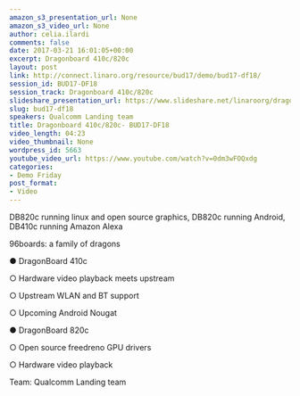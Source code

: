 ```yaml
---
amazon_s3_presentation_url: None
amazon_s3_video_url: None
author: celia.ilardi
comments: false
date: 2017-03-21 16:01:05+00:00
excerpt: Dragonboard 410c/820c
layout: post
link: http://connect.linaro.org/resource/bud17/demo/bud17-df18/
session_id: BUD17-DF18
session_track: Dragonboard 410c/820c
slideshare_presentation_url: https://www.slideshare.net/linaroorg/dragonboard-410c820c
slug: bud17-df18
speakers: Qualcomm Landing team
title: Dragonboard 410c/820c- BUD17-DF18
video_length: 04:23
video_thumbnail: None
wordpress_id: 5663
youtube_video_url: https://www.youtube.com/watch?v=0dm3wFOQxdg
categories:
- Demo Friday
post_format:
- Video
---
```


DB820c running linux and open source graphics, DB820c running Android, DB410c running Amazon Alexa

96boards: a family of dragons

● DragonBoard 410c

○ Hardware video playback meets upstream

○ Upstream WLAN and BT support

○ Upcoming Android Nougat

● DragonBoard 820c

○ Open source freedreno GPU drivers

○ Hardware video playback


Team: Qualcomm Landing team
